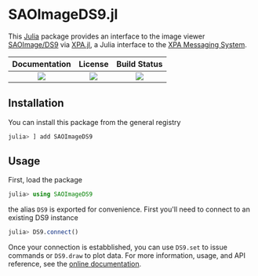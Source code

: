 # SAOImageDS9.jl

This [Julia](http://julialang.org/) package provides an interface to the image
viewer [SAOImage/DS9](http://ds9.si.edu/site/Home.html) via
[XPA.jl](https://github.com/JuliaAstro/XPA.jl), a Julia interface to the [XPA
Messaging System](https://github.com/ericmandel/xpa).


| **Documentation**               | **License**                     | **Build Status**              |
|:-------------------------------:|:-------------------------------:|:-----------------------------:|
| [![][doc-dev-img]][doc-dev-url] | [![][license-img]][license-url] | [![][gha-img]][gha-url] |


## Installation

You can install this package from the general registry

```julia
julia> ] add SAOImageDS9
```

## Usage

First, load the package 

```julia
julia> using SAOImageDS9
```

the alias `DS9` is exported for convenience. First you'll need to connect to an existing DS9 instance

```julia
julia> DS9.connect()
```

Once your connection is estabblished, you can use `DS9.set` to issue commands or `DS9.draw` to plot data. For more information, usage, and API reference, see the [online documentation][doc-stable-url].


[doc-stable-img]: https://img.shields.io/badge/docs-stable-blue.svg
[doc-stable-url]: https://JuliaAstro.github.io/SAOImageDS9.jl/stable

[doc-dev-img]: https://img.shields.io/badge/docs-dev-blue.svg
[doc-dev-url]: https://JuliaAstro.github.io/SAOImageDS9.jl/dev

[license-url]: LICENSE
[license-img]: https://img.shields.io/github/license/JuliaAstro/SAOImageDS9.jl?color=yellow

[gha-img]: https://github.com/juliaastro/SAOImageDS9.jl/workflows/CI/badge.svg?branch=master
[gha-url]: https://github.com/juliaastro/SAOImageDS9.jl/actions

[codecov-img]: https://codecov.io/gh/juliaastro/SAOImageDS9.jl/branch/master/graph/badge.svg?branch=master
[codecov-url]: https://codecov.io/gh/juliaastro/SAOImageDS9.jl

[julia-url]: https://julialang.org/
[julia-pkgs-url]: https://pkg.julialang.org/
